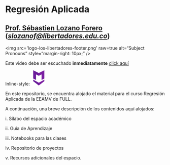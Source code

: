 # Regresión Aplicada

## [Prof. Sébastien Lozano Forero](https://www.linkedin.com/in/s%C3%A9bastien-lozano-forero-5501476a/)  (*slozanof@libertadores.edu.co*)



<img
src='logo-los-libertadores-footer.png'
raw=true
alt=“Subject Pronouns”
style=“margin-right: 10px;”
/>

Este video debe ser escuchado **inmediatamente** [click aquí](https://www.youtube.com/watch?v=H6Cb3oeHjqc&ab_channel=TheSoulflytriber)

Inline-style: 
![aquí](https://github.com/adam-p/markdown-here/raw/master/src/common/images/icon48.png "su madre")

En este repositorio, se encuentra alojado el material para el curso Regresión Aplicada de la EEAMV de FULL.

A continuación, una breve descripción de los contenidos aquí alojados: 

i. Sílabo del espacio académico

ii. Guía de Aprendizaje

iii. Notebooks para las clases

iv. Repositorio de proyectos

v. Recursos adicionales del espacio. 
